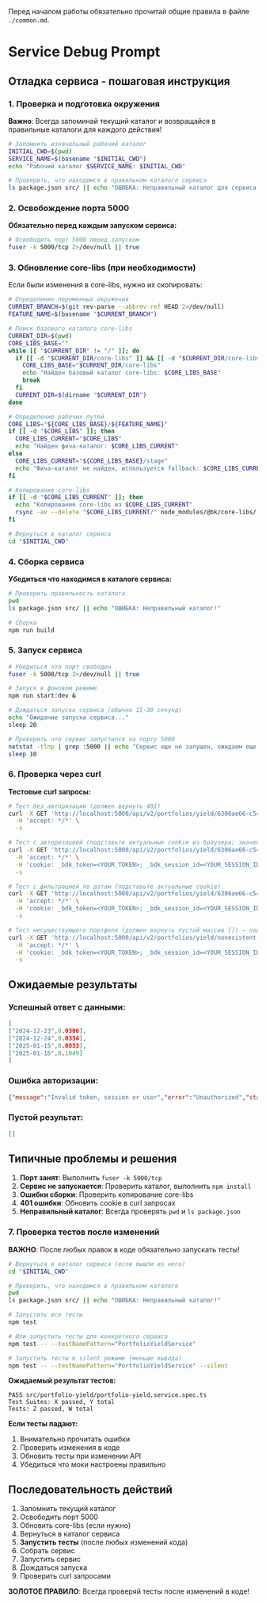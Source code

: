 Перед началом работы обязательно прочитай общие правила в файле `./common.md`.

# Service Debug Prompt

## Отладка сервиса - пошаговая инструкция

### 1. Проверка и подготовка окружения

**Важно**: Всегда запоминай текущий каталог и возвращайся в правильные каталоги для каждого действия!

```bash
# Запомнить изначальный рабочий каталог
INITIAL_CWD=$(pwd)
SERVICE_NAME=$(basename "$INITIAL_CWD")
echo "Рабочий каталог $SERVICE_NAME: $INITIAL_CWD"

# Проверить, что находимся в правильном каталоге сервиса
ls package.json src/ || echo "ОШИБКА: Неправильный каталог для сервиса!"
```

### 2. Освобождение порта 5000

**Обязательно перед каждым запуском сервиса:**

```bash
# Освободить порт 5000 перед запуском
fuser -k 5000/tcp 2>/dev/null || true
```

### 3. Обновление core-libs (при необходимости)

Если были изменения в core-libs, нужно их скопировать:

```bash
# Определение переменных окружения
CURRENT_BRANCH=$(git rev-parse --abbrev-ref HEAD 2>/dev/null)
FEATURE_NAME=$(basename "$CURRENT_BRANCH")

# Поиск базового каталога core-libs
CURRENT_DIR=$(pwd)
CORE_LIBS_BASE=""
while [[ "$CURRENT_DIR" != "/" ]]; do
  if [[ -d "$CURRENT_DIR/core-libs" ]] && [[ -d "$CURRENT_DIR/core-libs/stage" ]]; then
    CORE_LIBS_BASE="$CURRENT_DIR/core-libs"
    echo "Найден базовый каталог core-libs: $CORE_LIBS_BASE"
    break
  fi
  CURRENT_DIR=$(dirname "$CURRENT_DIR")
done

# Определение рабочих путей
CORE_LIBS="${CORE_LIBS_BASE}/${FEATURE_NAME}"
if [[ -d "$CORE_LIBS" ]]; then
  CORE_LIBS_CURRENT="$CORE_LIBS"
  echo "Найден фича-каталог: $CORE_LIBS_CURRENT"
else
  CORE_LIBS_CURRENT="${CORE_LIBS_BASE}/stage"
  echo "Фича-каталог не найден, используется fallback: $CORE_LIBS_CURRENT"
fi

# Копирование core-libs
if [[ -d "$CORE_LIBS_CURRENT" ]]; then
  echo "Копирование core-libs из $CORE_LIBS_CURRENT"
  rsync -av --delete "$CORE_LIBS_CURRENT/" node_modules/@bk/core-libs/
fi

# Вернуться в каталог сервиса
cd "$INITIAL_CWD"
```

### 4. Сборка сервиса

**Убедиться что находимся в каталоге сервиса:**

```bash
# Проверить правильность каталога
pwd
ls package.json src/ || echo "ОШИБКА: Неправильный каталог!"

# Сборка
npm run build
```

### 5. Запуск сервиса

```bash
# Убедиться что порт свободен
fuser -k 5000/tcp 2>/dev/null || true

# Запуск в фоновом режиме
npm run start:dev &

# Дождаться запуска сервиса (обычно 15-30 секунд)
echo "Ожидание запуска сервиса..."
sleep 20

# Проверить что сервис запустился на порту 5000
netstat -tlnp | grep :5000 || echo "Сервис еще не запущен, ожидаем еще..."
sleep 10
```

### 6. Проверка через curl

**Тестовые curl запросы:**

```bash
# Тест без авторизации (должен вернуть 401)
curl -X GET 'http://localhost:5000/api/v2/portfolios/yield/6306ae66-c541d6b0-f4dc2172' \
  -H 'accept: */*' \
  -s

# Тест с авторизацией (подставьте актуальные cookie из браузера; значения ниже — пример)
curl -X GET 'http://localhost:5000/api/v2/portfolios/yield/6306ae66-c541d6b0-f4dc2172' \
  -H 'accept: */*' \
  -H 'cookie: _bdk_token=<YOUR_TOKEN>; _bdk_session_id=<YOUR_SESSION_ID>; _bdk_id=<YOUR_DEVICE_ID>' \
  -s

# Тест с фильтрацией по датам (подставьте актуальные cookie)
curl -X GET 'http://localhost:5000/api/v2/portfolios/yield/6306ae66-c541d6b0-f4dc2172?startDate=2025-07-01&endDate=2025-07-15' \
  -H 'accept: */*' \
  -H 'cookie: _bdk_token=<YOUR_TOKEN>; _bdk_session_id=<YOUR_SESSION_ID>; _bdk_id=<YOUR_DEVICE_ID>' \
  -s

# Тест несуществующего портфеля (должен вернуть пустой массив []) — подставьте актуальные cookie
curl -X GET 'http://localhost:5000/api/v2/portfolios/yield/nonexistent-portfolio-id' \
  -H 'accept: */*' \
  -H 'cookie: _bdk_token=<YOUR_TOKEN>; _bdk_session_id=<YOUR_SESSION_ID>; _bdk_id=<YOUR_DEVICE_ID>' \
  -s
```

## Ожидаемые результаты

### Успешный ответ с данными:
```json
[
["2024-12-23",0.0306],
["2024-12-24",0.0334],
["2025-01-15",0.0833],
["2025-01-16",0.1049]
]
```

### Ошибка авторизации:
```json
{"message":"Invalid token, session or user","error":"Unauthorized","statusCode":401}
```

### Пустой результат:
```json
[]
```

## Типичные проблемы и решения

1. **Порт занят**: Выполнить `fuser -k 5000/tcp`
2. **Сервис не запускается**: Проверить каталог, выполнить `npm install`
3. **Ошибки сборки**: Проверить копирование core-libs
4. **401 ошибки**: Обновить cookie в curl запросах
5. **Неправильный каталог**: Всегда проверять `pwd` и `ls package.json`

### 7. Проверка тестов после изменений

**ВАЖНО**: После любых правок в коде обязательно запускать тесты!

```bash
# Вернуться в каталог сервиса (если вышли из него)
cd "$INITIAL_CWD"

# Проверить, что находимся в правильном каталоге
pwd
ls package.json src/ || echo "ОШИБКА: Неправильный каталог!"

# Запустить все тесты
npm test

# Или запустить тесты для конкретного сервиса
npm test -- --testNamePattern="PortfolioYieldService"

# Запустить тесты в silent режиме (меньше вывода)
npm test -- --testNamePattern="PortfolioYieldService" --silent
```

**Ожидаемый результат тестов:**
```
PASS src/portfolio-yield/portfolio-yield.service.spec.ts
Test Suites: X passed, Y total
Tests: Z passed, W total
```

**Если тесты падают:**
1. Внимательно прочитать ошибки
2. Проверить изменения в коде
3. Обновить тесты при изменении API
4. Убедиться что моки настроены правильно

## Последовательность действий

1. Запомнить текущий каталог
2. Освободить порт 5000
3. Обновить core-libs (если нужно)
4. Вернуться в каталог сервиса
5. **Запустить тесты** (после любых изменений кода)
6. Собрать сервис
7. Запустить сервис
8. Дождаться запуска
9. Проверить curl запросами

**ЗОЛОТОЕ ПРАВИЛО**: Всегда проверяй тесты после изменений в коде!

